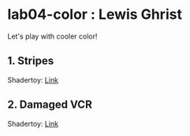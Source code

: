 # lab04-color : Lewis Ghrist
Let's play with cooler color!

## 1. Stripes
Shadertoy: [Link](https://www.shadertoy.com/view/MXSfRR)


## 2. Damaged VCR
Shadertoy: [Link](https://www.shadertoy.com/view/MXBBRz)

